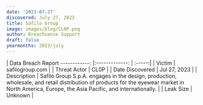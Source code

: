 ```yaml
---
date: '2023-07-27'
discovered: July 27, 2023
title: Safilo Group
image: images/blog/CL0P.png
author: Breachsense Support
draft: false
yearmonths: 2023/july
---
```



| Data Breach Report
------------:     |:-------------:    | :-----:|
| Victim      | safilogroup.com      | 
| Threat Actor      | CL0P      | 
| Date Discovered      | Jul 27, 2023      | 
| Description      | Safilo Group S.p.A. engages in the design, production, wholesale, and retail distribution of products for the eyewear market in North America, Europe, the Asia Pacific, and internationally.      | 
| Leak Size      | Unknown      | 


